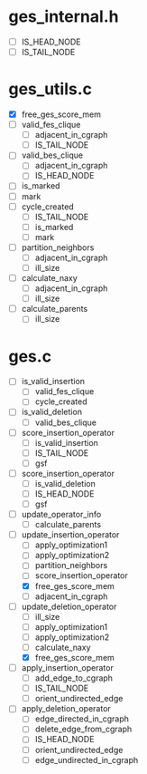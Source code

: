 # ges_internal.h
- [ ] IS_HEAD_NODE
- [ ] IS_TAIL_NODE
# ges_utils.c
- [X] free_ges_score_mem
- [ ] valid_fes_clique
  - [ ] adjacent_in_cgraph
  - [ ] IS_TAIL_NODE
- [ ] valid_bes_clique
  - [ ] adjacent_in_cgraph
  - [ ] IS_HEAD_NODE
- [ ] is_marked
- [ ] mark
- [ ] cycle_created
  - [ ]  IS_TAIL_NODE
  - [ ] is_marked
  - [ ] mark
- [ ] partition_neighbors
  - [ ] adjacent_in_cgraph
  - [ ] ill_size
- [ ] calculate_naxy
  - [ ] adjacent_in_cgraph
  - [ ] ill_size
- [ ] calculate_parents
  - [ ] ill_size
# ges.c
- [ ] is_valid_insertion
  - [ ] valid_fes_clique
  - [ ] cycle_created
- [ ] is_valid_deletion
  - [ ] valid_bes_clique
- [ ] score_insertion_operator
  - [ ] is_valid_insertion
  - [ ] IS_TAIL_NODE
  - [ ] gsf
- [ ] score_insertion_operator
  - [ ] is_valid_deletion
  - [ ] IS_HEAD_NODE
  - [ ] gsf
- [ ] update_operator_info
  - [ ] calculate_parents
- [ ] update_insertion_operator
  - [ ] apply_optimization1
  - [ ] apply_optimization2
  - [ ] partition_neighbors
  - [ ] score_insertion_operator
  - [X] free_ges_score_mem
  - [ ] adjacent_in_cgraph
- [ ] update_deletion_operator
  - [ ] ill_size
  - [ ] apply_optimization1
  - [ ] apply_optimization2
  - [ ] calculate_naxy
  - [X] free_ges_score_mem
- [ ] apply_insertion_operator
  - [ ] add_edge_to_cgraph
  - [ ] IS_TAIL_NODE
  - [ ] orient_undirected_edge
- [ ] apply_deletion_operator
  - [ ] edge_directed_in_cgraph
  - [ ] delete_edge_from_cgraph
  - [ ] IS_HEAD_NODE
  - [ ] orient_undirected_edge
  - [ ] edge_undirected_in_cgraph
